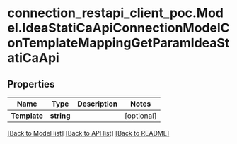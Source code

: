 # connection_restapi_client_poc.Model.IdeaStatiCaApiConnectionModelConTemplateMappingGetParamIdeaStatiCaApi

## Properties

Name | Type | Description | Notes
------------ | ------------- | ------------- | -------------
**Template** | **string** |  | [optional] 

[[Back to Model list]](../README.md#documentation-for-models) [[Back to API list]](../README.md#documentation-for-api-endpoints) [[Back to README]](../README.md)

